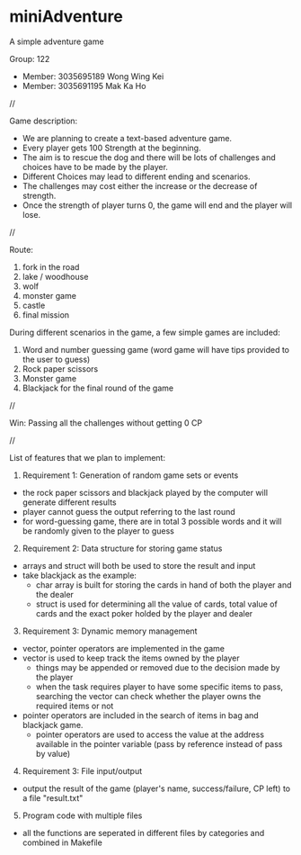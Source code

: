 # miniAdventure
A simple adventure game

Group: 122
- Member: 3035695189 Wong Wing Kei
- Member: 3035691195 Mak Ka Ho

//

Game description:
- We are planning to create a text-based adventure game.
- Every player gets 100 Strength at the beginning.
- The aim is to rescue the dog and there will be lots of challenges and choices have to be made by the player.
- Different Choices may lead to different ending and scenarios.
- The challenges may cost either the increase or the decrease of strength.
- Once the strength of player turns 0, the game will end and the player will lose.

//

Route: 
1. fork in the road
2. lake / woodhouse
3. wolf
4. monster game
5. castle
6. final mission
                       
During different scenarios in the game, a few simple games are included:
1. Word and number guessing game (word game will have tips provided to the user to guess)
2. Rock paper scissors
3. Monster game
4. Blackjack for the final round of the game

//

Win: Passing all the challenges without getting 0 CP 

// 

List of features that we plan to implement:
1. Requirement 1: Generation of random game sets or events
- the rock paper scissors and blackjack played by the computer will generate different results
- player cannot guess the output referring to the last round
- for word-guessing game, there are in total 3 possible words and it will be randomly given to the player to guess 

2. Requirement 2: Data structure for storing game status
- arrays and struct will both be used to store the result and input
- take blackjack as the example:
  - char array is built for storing the cards in hand of both the player and the dealer
  - struct is used for determining all the value of cards, total value of cards and the exact poker holded by the player and dealer
  
3. Requirement 3: Dynamic memory management
- vector, pointer operators are implemented in the game
- vector is used to keep track the items owned by the player
  - things may be appended or removed due to the decision made by the player
  - when the task requires player to have some specific items to pass, searching the vector can check whether the player owns the required items or not
- pointer operators are included in the search of items in bag and blackjack game. 
  - pointer operators are used to access the value at the address available in the pointer variable 
    (pass by reference instead of pass by value)
    
4. Requirement 3: File input/output
- output the result of the game (player's name, success/failure, CP left) to a file "result.txt"

5. Program code with multiple files
- all the functions are seperated in different files by categories and combined in Makefile

